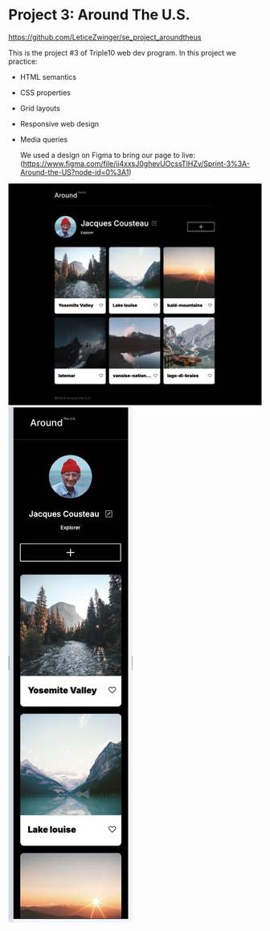# Project 3: Around The U.S.

https://github.com/LeticeZwinger/se_project_aroundtheus

This is the project #3 of Triple10 web dev program. In this project we practice:

- HTML semantics
- CSS properties
- Grid layouts
- Responsive web design
- Media queries

  We used a design on Figma to bring our page to live:  
  (https://www.figma.com/file/ii4xxsJ0ghevUOcssTlHZv/Sprint-3%3A-Around-the-US?node-id=0%3A1)

![desktop-view](/images/desktop-view.png)
![mobile-view](/images/mobile-overviw.png)
